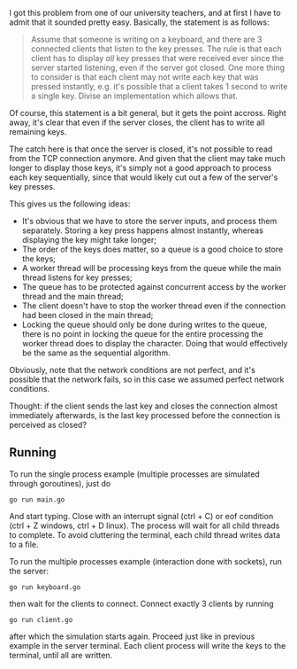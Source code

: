 I got this problem from one of our university teachers, and at first I have to admit that it sounded pretty easy. Basically, the statement is as follows:

> Assume that someone is writing on a keyboard, and there are 3 connected clients that listen to the key presses. The rule is that each client has to display _all_ key presses that were received ever since the server started listening, even if the server got closed. One more thing to consider is that each client may not write each key that was pressed instantly, e.g. it's possible that a client takes 1 second to write a single key. Divise an implementation which allows that.

Of course, this statement is a bit general, but it gets the point accross. Right away, it's clear that even if the server closes, the client has to write all remaining keys. 

The catch here is that once the server is closed, it's not possible to read from the TCP connection anymore. And given that the client may take much longer to display those keys, it's simply not a good approach to process each key sequentially, since that would likely cut out a few of the server's key presses.

This gives us the following ideas:

- It's obvious that we have to store the server inputs, and process them separately. Storing a key press happens almost instantly, whereas displaying the key might take longer;
- The order of the keys does matter, so a queue is a good choice to store the keys;
- A worker thread will be processing keys from the queue while the main thread listens for key presses;
- The queue has to be protected against concurrent access by the worker thread and the main thread;
- The client doesn't have to stop the worker thread even if the connection had been closed in the main thread;
- Locking the queue should only be done during writes to the queue, there is no point in locking the queue for the entire processing the worker thread does to display the character. Doing that would effectively be the same as the sequential algorithm.

Obviously, note that the network conditions are not perfect, and it's possible that the network fails, so in this case we assumed perfect network conditions.

Thought: if the client sends the last key and closes the connection almost immediately afterwards, is the last key processed before the connection is perceived as closed?

Running
-------

To run the single process example (multiple processes are simulated through goroutines), just do

```
go run main.go
```

And start typing. Close with an interrupt signal (ctrl + C) or eof condition (ctrl + Z windows, ctrl + D linux). The process will wait for all child threads to complete. To avoid cluttering the terminal, each child thread writes data to a file.

To run the multiple processes example (interaction done with sockets), run the server:

```
go run keyboard.go
```

then wait for the clients to connect. Connect exactly 3 clients by running

```
go run client.go
```

after which the simulation starts again. Proceed just like in previous example in the server terminal. Each client process will write the keys to the terminal, until all are written.

